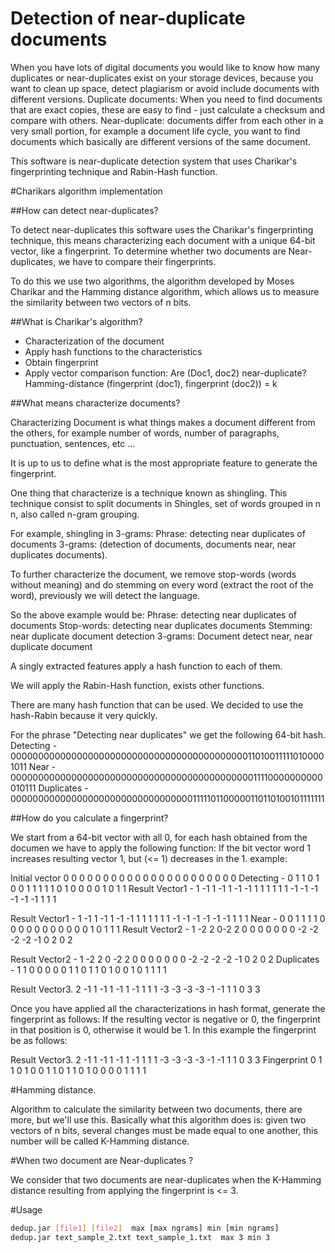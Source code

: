 Detection of near-duplicate documents
==================

When you have lots of digital documents you would like to know how many duplicates or near-duplicates exist on your storage devices, because you want to clean up space, detect plagiarism or avoid include documents with different versions. 
Duplicate documents:
When you need to find documents that are exact copies, these are easy to find - just calculate a checksum and compare with others.
Near-duplicate: documents differ from each other in a very small portion, for example a document life cycle, you want to find documents which basically are different versions of the same document.

This software is near-duplicate detection system that uses Charikar's fingerprinting technique and Rabin-Hash function.

#Charikars algorithm implementation

##How can detect near-duplicates?

To detect near-duplicates this software uses the Charikar's fingerprinting technique, this means characterizing each document with a unique 64-bit vector, like a fingerprint.
To determine whether two documents are Near-duplicates, we have to compare their fingerprints.

To do this we use two algorithms, the algorithm developed by Moses Charikar and the Hamming distance algorithm, which allows us to measure the similarity between two vectors of n bits.

##What is Charikar's algorithm?

- Characterization of the document
- Apply hash functions to the characteristics
- Obtain fingerprint
- Apply vector comparison function:
     Are (Doc1, doc2) near-duplicate?  Hamming-distance (fingerprint (doc1), fingerprint (doc2)) = k

##What means characterize documents?

Characterizing Document is what things makes a document different from the others, for example number of words, number of paragraphs, punctuation, sentences, etc ...

It is up to us to define what is the most appropriate feature to generate the fingerprint.

One thing that characterize is  a technique known as shingling. This technique consist to split documents in Shingles, set of words grouped in n n, also called n-gram grouping.

For example, shingling in 3-grams:
     Phrase: detecting near duplicates of documents
     3-grams: (detection of documents, documents near, near duplicates documents).

To further characterize the document, we remove stop-words (words without meaning) and do stemming on every word (extract the root of the word), previously we will detect the language.

So the above example would be:
     Phrase: detecting near duplicates of documents
     Stop-words: detecting near duplicates documents
     Stemming: near duplicate document detection
     3-grams: Document detect near, near duplicate document

A singly extracted features apply a hash function to each of them.

We will apply the Rabin-Hash function, exists other functions.

There are many hash function that can be used.
We decided to use the hash-Rabin because it very quickly.

For the phrase "Detecting near duplicates" we get the following 64-bit hash.
Detecting - 0000000000000000000000000000000000000000000110100111110100001011
Near - 0000000000000000000000000000000000000000000011110000000000010111
Duplicates - 0000000000000000000000000000000001111101100000110110100101111111


##How do you calculate a fingerprint?

We start from a 64-bit vector with all 0, for each hash obtained from the documen we have to apply the following function:
If the bit vector word 1 increases resulting vector 1, but (<= 1) decreases in the 1.
example:

Initial vector    0  0 0  0 0  0  0 0 0 0 0 0 0  0  0  0  0  0  0 0 0 0
Detecting -       0  1 1  0 1  0  0 1 1 1 1 1 0  1  0  0  0  0  1 0 1 1
Result Vector1 -  1 -1 1 -1 1 -1 -1 1 1 1 1 1 1 -1 -1 -1 -1 -1 -1 1 1 1

Result Vector1 -  1 -1 1 -1 1 -1 -1 1 1 1 1 1 1 -1 -1 -1 -1 -1 -1 1 1 1
Near -            0  0 1  1 1  1  0 0 0 0 0 0 0  0  0  0  0  1  0 1 1 1
Result Vector2 -  1 -2 2  0-2  2  0 0 0 0 0 0 0 -2 -2 -2 -2 -1  0 2 0 2

Result Vector2 -  1 -2 2 0 -2 2 0 0 0 0 0 0 0 -2 -2 -2 -2 -1 0 2 0 2
Duplicates -      1  1 0 0  0 0 0 1 1 0 1 1 0  1  0  0  1  0 1 1 1 1

Result Vector3.   2 -1 1 -1 1 -1 1 -1 1 1 1 -3 -3 -3 -3 -1 -1 1 1 0 3 3


Once you have applied all the characterizations in hash format, generate the fingerprint as follows:
If the resulting vector is negative or 0, the fingerprint in that position is 0, otherwise it would be 1.
In this example the fingerprint be as follows:


Result Vector3.   2 -1 1 -1 1 -1 1 -1 1 1 1 -3 -3 -3 -3 -1 -1 1 1 0 3 3
Fingerprint       0  1 1  0 1  0 0  1 1 0 1  1  0  1  0  0  0 0 1 1 1 1


#Hamming distance.

Algorithm to calculate the similarity between two documents, there are more, but we'll use this.
Basically what this algorithm does is: given two vectors of n bits, several changes must be made equal to one another, this number will be called K-Hamming distance.

#When two document are Near-duplicates ?

We consider that two documents are near-duplicates when the K-Hamming distance resulting from applying the fingerprint is <= 3.

#Usage

```sh
dedup.jar [file1] [file2]  max [max ngrams] min [min ngrams]
dedup.jar text_sample_2.txt text_sample_1.txt  max 3 min 3
```
